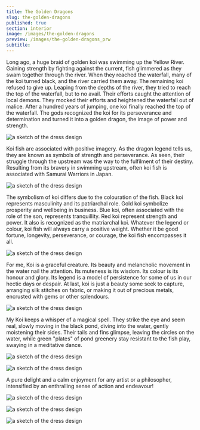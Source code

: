 ```yaml
---
title: The Golden Dragons
slug: the-golden-dragons
published: true
section: interior
image: /images/the-golden-dragons
preview: /images/the-golden-dragons_prw
subtitle:
---
```


Long ago, a huge braid of golden koi was swimming up the Yellow River. Gaining strength by fighting against the current, fish glimmered as they swam together through the river. When they reached the waterfall, many of the koi turned black, and the river carried them away. The remaining koi refused to give up. Leaping from the depths of the river, they tried to reach the top of the waterfall, but to no avail. Their efforts caught the attention of local demons. They mocked their efforts and heightened the waterfall out of malice. After a hundred years of jumping, one koi finally reached the top of the waterfall. The gods recognized the koi for its perseverance and determination and turned it into a golden dragon, the image of power and strength.

![a sketch of the dress design](/images/the-golden-dragons_1)

Koi fish are associated with positive imagery. As the dragon legend tells us, they are known as symbols of strength and perseverance. As seen, their struggle through the upstream was the way to the fulfilment of their destiny. Resulting from its bravery in swimming upstream, often koi fish is associated with Samurai Warriors in Japan.

![a sketch of the dress design](/images/the-golden-dragons_2)

The symbolism of koi differs due to the colouration of the fish. Black koi represents masculinity and its patriarchal role. Gold koi symbolize prosperity and wellbeing in business. Blue koi, often associated with the role of the son, represents tranquillity. Red koi represent strength and power. It also is recognized as the matriarchal koi. Whatever the legend or colour, koi fish will always carry a positive weight. Whether it be good fortune, longevity, perseverance, or courage, the koi fish encompasses it all.

![a sketch of the dress design](/images/the-golden-dragons_3)

For me, Koi is a graceful creature. Its beauty and melancholic movement in the water nail the attention. Its muteness is its wisdom. Its colour is its honour and glory. Its legend is a model of persistence for some of us in our hectic days or despair. At last, koi is just a beauty some seek to capture, arranging silk stitches on fabric, or making it out of precious metals, encrusted with gems or other splendours.

![a sketch of the dress design](/images/the-golden-dragons_4)

My Koi keeps a whisper of a magical spell. They strike the eye and seem real, slowly moving in the black pond, diving into the water, gently moistening their sides. Their tails and fins glimpse, leaving the circles on the water, while green "plates" of pond greenery stay resistant to the fish play, swaying in a meditative dance.

![a sketch of the dress design](/images/the-golden-dragons_5)

![a sketch of the dress design](/images/the-golden-dragons_6)

A pure delight and a calm enjoyment for any artist or a philosopher, intensified by an enthralling sense of action and endeavour!

![a sketch of the dress design](/images/the-golden-dragons_7)

![a sketch of the dress design](/images/the-golden-dragons_8)

![a sketch of the dress design](/images/the-golden-dragons_9)
